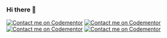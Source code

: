### Hi there 👋

<!--
**riyastir/riyastir** is a ✨ _special_ ✨ repository because its `README.md` (this file) appears on your GitHub profile.

Here are some ideas to get you started:

- 🔭 I’m currently working on ...
- 🌱 I’m currently learning ...
- 👯 I’m looking to collaborate on ...
- 🤔 I’m looking for help with ...
- 💬 Ask me about ...
- 📫 How to reach me: ...
- 😄 Pronouns: ...
- ⚡ Fun fact: ...
-->
[![Contact me on Codementor](https://www.codementor.io/m-badges/mohamedriyaskp/im-a-cm-b.svg)](https://www.codementor.io/@mohamedriyaskp?refer=badge)
[![Contact me on Codementor](https://www.codementor.io/m-badges/mohamedriyaskp/contact-me.svg)](https://www.codementor.io/@mohamedriyaskp?refer=badge)
[![Contact me on Codementor](https://www.codementor.io/m-badges/mohamedriyaskp/book-session.svg)](https://www.codementor.io/@mohamedriyaskp?refer=badge)
[![Contact me on Codementor](https://www.codementor.io/m-badges/mohamedriyaskp/get-help.svg)](https://www.codementor.io/@mohamedriyaskp?refer=badge)
